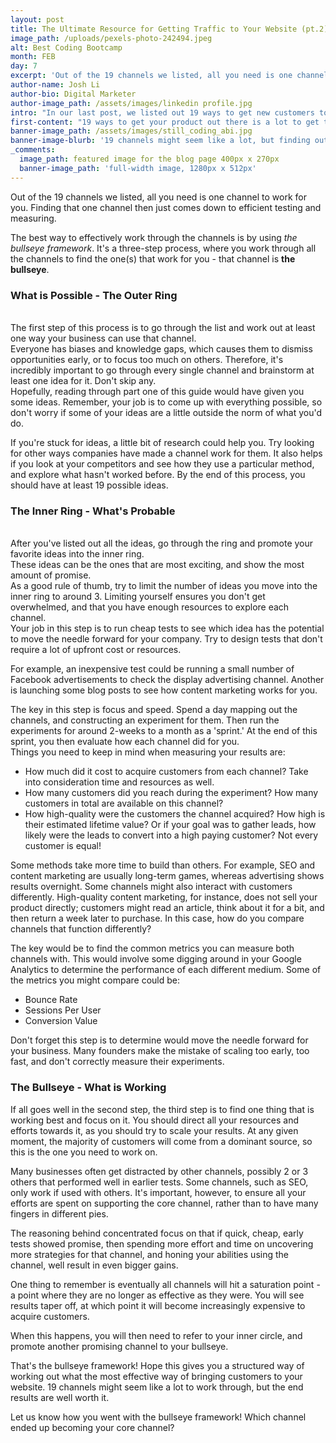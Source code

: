 ```yaml
---
layout: post
title: The Ultimate Resource for Getting Traffic to Your Website (pt.2)
image_path: /uploads/pexels-photo-242494.jpeg
alt: Best Coding Bootcamp
month: FEB
day: 7
excerpt: 'Out of the 19 channels we listed, all you need is one channel to work for you. Finding that one channel then just comes down to efficient testing and measuring.'
author-name: Josh Li
author-bio: Digital Marketer
author-image_path: /assets/images/linkedin profile.jpg
intro: "In our last post, we listed out 19 ways to get new customers to your website. In this post, we'll be talking about how to work through those channels to make sure which one is right for you."
first-content: "19 ways to get your product out there is a lot to get through. However, that doesn't mean you should all try everything at the same time. Not having a solid focus is a common mistake many new businesses make - they try throwing everything at the wall to see what sticks. However, this is often a messy process, where things fall between the cracks."
banner-image_path: /assets/images/still_coding_abi.jpg
banner-image-blurb: '19 channels might seem like a lot, but finding out your core channel is well worth the effort.'
_comments:
  image_path: featured image for the blog page 400px x 270px
  banner-image_path: 'full-width image, 1280px x 512px'
---
```



Out of the 19 channels we listed, all you need is one channel to work for you. Finding that one channel then just comes down to efficient testing and measuring.

The best way to effectively work through the channels is by using *the bullseye framework*. It's a three-step process, where you work through all the channels to find the one(s) that work for you - that channel is **the bullseye**.

###

### What is Possible - The Outer Ring

<br>The first step of this process is to go through the list and work out at least one way your business can use that channel.
<br>Everyone has biases and knowledge gaps, which causes them to dismiss opportunities early, or to focus too much on others. Therefore, it's incredibly important to go through every single channel and brainstorm at least one idea for it. Don't skip any.
<br>Hopefully, reading through part one of this guide would have given you some ideas. Remember, your job is to come up with everything possible, so don't worry if some of your ideas are a little outside the norm of what you'd do.

If you're stuck for ideas, a little bit of research could help you. Try looking for other ways companies have made a channel work for them. It also helps if you look at your competitors and see how they use a particular method, and explore what hasn't worked before. By the end of this process, you should have at least 19 possible ideas.

### The Inner Ring - What's Probable

<br>After you've listed out all the ideas, go through the ring and promote your favorite ideas into the inner ring.
<br>These ideas can be the ones that are most exciting, and show the most amount of promise.
<br>As a good rule of thumb, try to limit the number of ideas you move into the inner ring to around 3. Limiting yourself ensures you don't get overwhelmed, and that you have enough resources to explore each channel.
<br>Your job in this step is to run cheap tests to see which idea has the potential to move the needle forward for your company. Try to design tests that don't require a lot of upfront cost or resources.

For example, an inexpensive test could be running a small number of Facebook advertisements to check the display advertising channel. Another is launching some blog posts to see how content marketing works for you.

The key in this step is focus and speed. Spend a day mapping out the channels, and constructing an experiment for them. Then run the experiments for around 2-weeks to a month as a 'sprint.' At the end of this sprint, you then evaluate how each channel did for you.
<br>Things you need to keep in mind when measuring your results are:

* How much did it cost to acquire customers from each channel? Take into consideration time and resources as well.
* How many customers did you reach during the experiment? How many customers in total are available on this channel?
* How high-quality were the customers the channel acquired? How high is their estimated lifetime value? Or if your goal was to gather leads, how likely were the leads to convert into a high paying customer? Not every customer is equal!

Some methods take more time to build than others. For example, SEO and content marketing are usually long-term games, whereas advertising shows results overnight. Some channels might also interact with customers differently. High-quality content marketing, for instance, does not sell your product directly; customers might read an article, think about it for a bit, and then return a week later to purchase. In this case, how do you compare channels that function differently?

The key would be to find the common metrics you can measure both channels with. This would involve some digging around in your Google Analytics to determine the performance of each different medium. Some of the metrics you might compare could be:

* Bounce Rate
* Sessions Per User
* Conversion Value

Don't forget this step is to determine would move the needle forward for your business. Many founders make the mistake of scaling too early, too fast, and don't correctly measure their experiments.

###

### The Bullseye - What is Working

If all goes well in the second step, the third step is to find one thing that is working best and focus on it. You should direct all your resources and efforts towards it, as you should try to scale your results. At any given moment, the majority of customers will come from a dominant source, so this is the one you need to work on.

Many businesses often get distracted by other channels, possibly 2 or 3 others that performed well in earlier tests. Some channels, such as SEO, only work if used with others. It's important, however, to ensure all your efforts are spent on supporting the core channel, rather than to have many fingers in different pies.

The reasoning behind concentrated focus on that if quick, cheap, early tests showed promise, then spending more effort and time on uncovering more strategies for that channel, and honing your abilities using the channel, well result in even bigger gains.

One thing to remember is eventually all channels will hit a saturation point - a point where they are no longer as effective as they were. You will see results taper off, at which point it will become increasingly expensive to acquire customers.

When this happens, you will then need to refer to your inner circle, and promote another promising channel to your bullseye.

That's the bullseye framework! Hope this gives you a structured way of working out what the most effective way of bringing customers to your website. 19 channels might seem like a lot to work through, but the end results are well worth it.

Let us know how you went with the bullseye framework! Which channel ended up becoming your core channel?